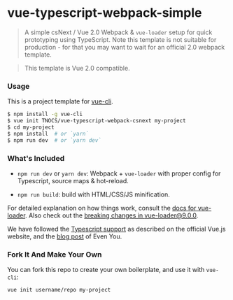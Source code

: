 # vue-typescript-webpack-simple

> A simple csNext / Vue 2.0 Webpack & `vue-loader` setup for quick prototyping using TypeScript. Note this template is not suitable for production - for that you may want to wait for an official 2.0 webpack template.

> This template is Vue 2.0 compatible.

### Usage

This is a project template for [vue-cli](https://github.com/vuejs/vue-cli).

``` bash
$ npm install -g vue-cli
$ vue init TNOCS/vue-typescript-webpack-csnext my-project
$ cd my-project
$ npm install  # or `yarn`
$ npm run dev  # or `yarn dev`
```

### What's Included

- `npm run dev` or `yarn dev`: Webpack + `vue-loader` with proper config for Typescript, source maps & hot-reload.

- `npm run build`: build with HTML/CSS/JS minification.

For detailed explanation on how things work, consult the [docs for vue-loader](http://vuejs.github.io/vue-loader). Also check out the [breaking changes in vue-loader@9.0.0](https://github.com/vuejs/vue-loader/releases/tag/v9.0.0).

We have followed the [Typescript support](https://vuejs.org/v2/guide/typescript.html) as described on the official Vue.js website, and the [blog post](https://medium.com/the-vue-point/upcoming-typescript-changes-in-vue-2-5-e9bd7e2ecf08) of Even You.

### Fork It And Make Your Own

You can fork this repo to create your own boilerplate, and use it with `vue-cli`:

``` bash
vue init username/repo my-project
```

